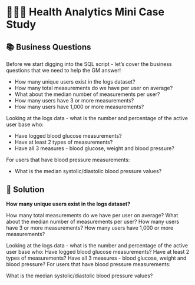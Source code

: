 # 👩🏻‍⚕️ Health Analytics Mini Case Study

## 📚 Business Questions
Before we start digging into the SQL script - let’s cover the business questions that we need to help the GM answer!

- How many unique users exist in the logs dataset?
- How many total measurements do we have per user on average?
- What about the median number of measurements per user?
- How many users have 3 or more measurements?
- How many users have 1,000 or more measurements?

Looking at the logs data - what is the number and percentage of the active user base who:
- Have logged blood glucose measurements?
- Have at least 2 types of measurements?
- Have all 3 measures - blood glucose, weight and blood pressure?

For users that have blood pressure measurements:
- What is the median systolic/diastolic blood pressure values?

## 📌 Solution

**How many unique users exist in the logs dataset?**







How many total measurements do we have per user on average?
What about the median number of measurements per user?
How many users have 3 or more measurements?
How many users have 1,000 or more measurements?

Looking at the logs data - what is the number and percentage of the active user base who:
Have logged blood glucose measurements?
Have at least 2 types of measurements?
Have all 3 measures - blood glucose, weight and blood pressure?
For users that have blood pressure measurements:

What is the median systolic/diastolic blood pressure values?
